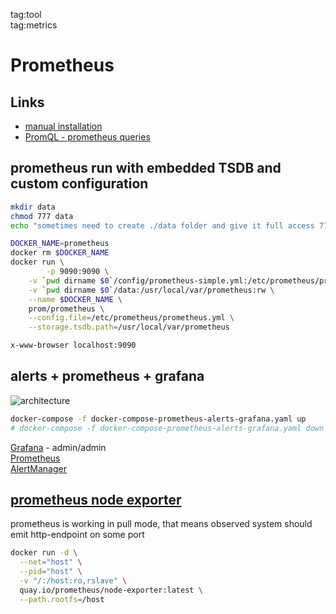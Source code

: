 tag:tool  
tag:metrics  

# Prometheus
## Links
* [manual installation](https://codewizardly.com/prometheus-on-aws-ec2-part1/)
* [PromQL - prometheus queries](https://prometheus.io/docs/prometheus/latest/querying/examples/)

## prometheus run with embedded TSDB and custom configuration
```sh
mkdir data
chmod 777 data
echo "sometimes need to create ./data folder and give it full access 777 "

DOCKER_NAME=prometheus
docker rm $DOCKER_NAME
docker run \
        -p 9090:9090 \
	-v `pwd dirname $0`/config/prometheus-simple.yml:/etc/prometheus/prometheus.yml  \
	-v `pwd dirname $0`/data:/usr/local/var/prometheus:rw \
	--name $DOCKER_NAME \
	prom/prometheus \
	--config.file=/etc/prometheus/prometheus.yml \
	--storage.tsdb.path=/usr/local/var/prometheus

x-www-browser localhost:9090
```

## alerts + prometheus + grafana 
![architecture](https://github.com/cherkavi/docker-images/assets/8113355/2dd80a65-1400-44f1-8e58-5432bd9e55ab)
```sh
docker-compose -f docker-compose-prometheus-alerts-grafana.yaml up
# docker-compose -f docker-compose-prometheus-alerts-grafana.yaml down
```
[Grafana](http://localhost:3000/) - admin/admin  
[Prometheus](http://localhost:9090/)  
[AlertManager](http://localhost:9093/)  

## [prometheus node exporter](https://prometheus.io/docs/guides/node-exporter/)
prometheus is working in pull mode, that means 
observed system should emit http-endpoint on some port
```sh
docker run -d \
  --net="host" \
  --pid="host" \
  -v "/:/host:ro,rslave" \
  quay.io/prometheus/node-exporter:latest \
  --path.rootfs=/host
```
